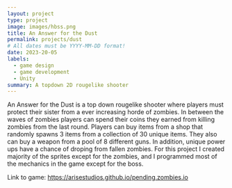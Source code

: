 ```yaml
---
layout: project
type: project
image: images/hbss.png
title: An Answer for the Dust
permalink: projects/dust
# All dates must be YYYY-MM-DD format!
date: 2023-20-05
labels:
  - game design
  - game development
  - Unity
summary: A topdown 2D rougelike shooter
---
```


An Answer for the Dust is a top down rougelike shooter where players must protect their sister from a ever increasing horde of zombies. In between the waves of zombies players can spend their coins they earned from killing zombies from the last round. Players can buy items from a shop that randomly spawns 3 items from a collection of 30 unique items. They also can buy a weapon from a pool of 8 different guns. In addition, unique power ups have a chance of droping from fallen zombies. For this project I created majority of the sprites except for the zombies, and I programmed most of the mechanics in the game except for the boss.  

Link to game: https://arisestudios.github.io/pending.zombies.io




